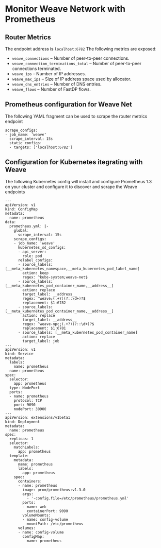 # Monitor Weave Network with Prometheus
## Router Metrics
The endpoint address is `localhost:6782`
The following metrics are exposed:
- `weave_connections` – Number of peer-to-peer connections.
- `weave_connection_terminations_total` – Number of peer-to-peer connections terminated.
- `weave_ips` – Number of IP addresses.
- `weave_max_ips` – Size of IP address space used by allocator.
- `weave_dns_entries` – Number of DNS entries.
- `weave_flows` – Number of FastDP flows.

## Prometheus configuration for Weave Net
The following YAML fragment can be used to scrape the router metrics endpoint
```
scrape_configs:
- job_name: 'weave'
  scrape_interval: 15s
  static_configs:
  - targets: ['localhost:6782']
```

## Configuration for Kubernetes itegrating with Weave
The following Kubernetes config will install and configure Prometheus 1.3 on your cluster and configure it to discover and scrape the Weave endpoints
```
---
apiVersion: v1
kind: ConfigMap
metadata:
  name: prometheus
data:
  prometheus.yml: |-
    global:
      scrape_interval: 15s
    scrape_configs:
    - job_name: 'weave'
      kubernetes_sd_configs:
      - api_server:
        role: pod
      relabel_configs:
      - source_labels: [__meta_kubernetes_namespace,__meta_kubernetes_pod_label_name]
        action: keep
        regex: ^kube-system;weave-net$
      - source_labels: [__meta_kubernetes_pod_container_name,__address__]
        action: replace
        target_label: __address__
        regex: ^weave;(.+?)(?::\d+)?$
        replacement: $1:6782
      - source_labels: [__meta_kubernetes_pod_container_name,__address__]
        action: replace
        target_label: __address__
        regex: ^weave-npc;(.+?)(?::\d+)?$
        replacement: $1:6781
      - source_labels: [__meta_kubernetes_pod_container_name]
        action: replace
        target_label: job
---
apiVersion: v1
kind: Service
metadata:
  labels:
    name: prometheus
  name: prometheus
spec:
  selector:
    app: prometheus
  type: NodePort
  ports:
  - name: prometheus
    protocol: TCP
    port: 9090
    nodePort: 30900
---
apiVersion: extensions/v1beta1
kind: Deployment
metadata:
  name: prometheus
spec:
  replicas: 1
  selector:
    matchLabels:
      app: prometheus
  template:
    metadata:
      name: prometheus
      labels:
        app: prometheus
    spec:
      containers:
      - name: prometheus
        image: prom/prometheus:v1.3.0
        args:
          - '-config.file=/etc/prometheus/prometheus.yml'
        ports:
        - name: web
          containerPort: 9090
        volumeMounts:
        - name: config-volume
          mountPath: /etc/prometheus
      volumes:
      - name: config-volume
        configMap:
          name: prometheus
```
